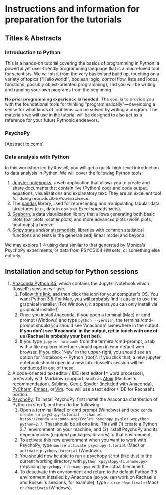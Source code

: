 # Instructions and information for preparation for the tutorials

## Titles & Abstracts

### Introduction to Python

This is a hands-on tutorial covering the basics of programming in Python: a powerful yet
user-friendly programming language that is a much-loved tool for scientists. We will
start from the very basics and build up, touching on a variety of topics ("Hello 
world!", boolean logic, control flow, lists and loops, functions, possibly
object-oriented programming), and you will be writing and running your own
programs from the beginning.

**No prior programming experience is needed.** The goal is to provide you with 
the foundational tools for thinking "programmatically"—developing a sense for
what kinds of problems can be solved by writing a program. The materials we will
use in the tutorial will be designed to also act as a reference for your future
Pythonic endeavors. 

### PsychoPy

[Abstract to come]

### Data analysis with Python

In this workshop led by Russell, you will get a quick, high-level introduction to data analysis in Python. We will cover the following Python tools:

1. [Jupyter notebooks](https://jupyter.org/), a web application that allows you to create and share documents that contain live (Python) code and code output, equations, visualizations and explanatory text. They are an excellent tool for doing reproducible #openscience.
2. The [pandas](pandas.pydata.org) library, used for representing and manipulating tabular data structures (e.g., data in csv's or Excel spreadsheets).
3. [Seaborn](seaborn.pydata.org), a data visualization library that allows generating both basic plots (bar plots, scatter plots) and more advanced plots (violin plots, heatmaps) a breeze.
4. [Scipy.stats](seaborn.pydata.org) and/or [statsmodels](http://statsmodels.sourceforge.net/), libraries with common statistical functions and tests in the general(ized) linear model and beyond.

We may explore 1-4 using data similar to that generated by Monica's PsychoPy experiments, or data from PSYC5104 HW sets, or something else entirely.

## Installation and setup for Python sessions

1. [Anaconda Python 3.5](https://www.continuum.io/downloads), which contains the Jupyter Notebook which Russell's session will use.
    1. Follow [this link](https://www.continuum.io/downloads), and then click the icon for your computer's OS. You want Python 3.5. For Mac, you will probably find it easier to use the graphical installer. (For Windows, it appears you can only install via graphical installer!)
    2. Once you install Anaconda, if you open a terminal (Mac) or cmd prompt (Windows) and type `python --version`, the terminal/cmd-prompt should you should see 'Anaconda' somewhere in the output. **If you don't see 'Anaconda' in the output, get in touch with one of us (Rachael is probably your best bet).**
    3. If you type `jupyter notebook` from the terminal/cmd-prompt, a tab with a file explorer interface should open in your default web browser. If you click 'New' in the upper-right, you should see an option for 'Notebook -- Python [root]'. If you click that, a new jupyter notebook should open in a new tab. Russell's session will be conducted in one of these.
2. A code-oriented text editor / IDE (text editor **!=** word processor), preferably with Markdown support, such as [Atom](https://atom.io) (Rachael's recommendation), [Sublime](https://www.sublimetext.com/), [Gedit](https://wiki.gnome.org/Apps/Gedit), Spyder (included with Anaconda), [PyCharm](https://www.jetbrains.com/pycharm/), [Emacs](https://www.gnu.org/software/emacs/), or [Vim](http://www.vim.org/). You will use a text editor / IDE for Rachael's portion.
3. [PsychoPy](www.psychopy.org). To install PsychoPy, first install the Anaconda distribution of Python in step 1, and then do the following:
    1. Open a terminal (Mac) or cmd prompt (Windows) and type `conda create -n psychopy-tutorial --channel https://conda.anaconda.org/CogSci psychopy pyglet wxpython python=2.7`. That should be all one line. This will (1) create a Python 2.7 'environment' on your machine, and (2) install PsychoPy and its dependencies (required packages/libraries) to that environment.
    2. To activate this new environment when you want to work with PsychoPy, type `source activate psychopy-tutorial` (Mac) or `activate psychopy-tutorial` (Windows).
    3. You should now be able to run a psychopy script (like [this](https://github.com/drussellmrichie/uconn_jterm_python_workshops/blob/master/python-psychopy/01_text.py)) in the current working directory with `python <psychopy-filename.py>` (replacing `<psychopy-filename.py>` with the actual filename!).
    4. To deactivate this environment and return to the default Python 3.5 environment installed by Anaconda (so you can work on Rachael's and Russell's sessions, for example), type `source deactivate` (Mac) or `deactivate` (Windows).
